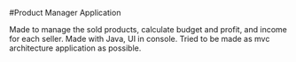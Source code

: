 #Product Manager Application

Made to manage the sold products, calculate budget and profit, and income for each seller.
Made with Java, UI in console. Tried to be made as mvc architecture application as possible.
